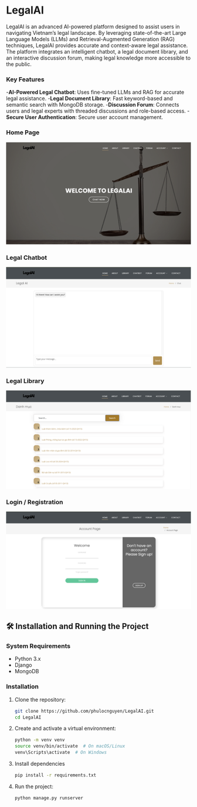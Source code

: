 # LegalAI
LegalAI is an advanced AI-powered platform designed to assist users in navigating Vietnam’s legal landscape. By leveraging state-of-the-art Large Language Models (LLMs) and Retrieval-Augmented Generation (RAG) techniques, LegalAI provides accurate and context-aware legal assistance. The platform integrates an intelligent chatbot, a legal document library, and an interactive discussion forum, making legal knowledge more accessible to the public.

### Key Features
-**AI-Powered Legal Chatbot**: Uses fine-tuned LLMs and RAG for accurate legal assistance.
-**Legal Document Library**: Fast keyword-based and semantic search with MongoDB storage.
-**Discussion Forum**: Connects users and legal experts with threaded discussions and role-based access.
-**Secure User Authentication**: Secure user account management.

### Home Page
![Home Page](figures/home.png)

### Legal Chatbot
![Legal Chatbot](figures/chatbot.png)

### Legal Library
![Legal Library](figures/lib.png)

### Login / Registration
![Login / Registration](figures/login.png)

## 🛠️ Installation and Running the Project
### System Requirements
- Python 3.x
- Django
- MongoDB

### Installation
1. Clone the repository:
   ```bash
   git clone https://github.com/phulocnguyen/LegalAI.git
   cd LegalAI
2. Create and activate a virtual environment:
    ```bash
    python -m venv venv
    source venv/bin/activate  # On macOS/Linux
    venv\Scripts\activate  # On Windows

3. Install dependencies
      ```bash
      pip install -r requirements.txt

4. Run the project:
    ```bash
    python manage.py runserver




